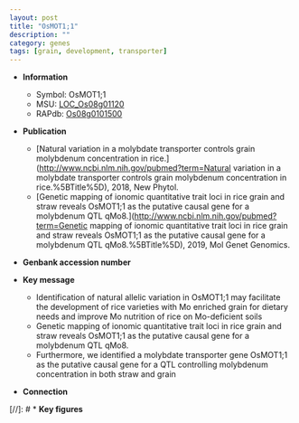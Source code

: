 ```yaml
---
layout: post
title: "OsMOT1;1"
description: ""
category: genes
tags: [grain, development, transporter]
---
```


* **Information**  
    + Symbol: OsMOT1;1  
    + MSU: [LOC_Os08g01120](http://rice.uga.edu/cgi-bin/ORF_infopage.cgi?orf=LOC_Os08g01120)  
    + RAPdb: [Os08g0101500](https://rapdb.dna.affrc.go.jp/locus/?name=Os08g0101500)  

* **Publication**  
    + [Natural variation in a molybdate transporter controls grain molybdenum concentration in rice.](http://www.ncbi.nlm.nih.gov/pubmed?term=Natural variation in a molybdate transporter controls grain molybdenum concentration in rice.%5BTitle%5D), 2018, New Phytol.
    + [Genetic mapping of ionomic quantitative trait loci in rice grain and straw reveals OsMOT1;1 as the putative causal gene for a molybdenum QTL qMo8.](http://www.ncbi.nlm.nih.gov/pubmed?term=Genetic mapping of ionomic quantitative trait loci in rice grain and straw reveals OsMOT1;1 as the putative causal gene for a molybdenum QTL qMo8.%5BTitle%5D), 2019, Mol Genet Genomics.

* **Genbank accession number**  

* **Key message**  
    + Identification of natural allelic variation in OsMOT1;1 may facilitate the development of rice varieties with Mo enriched grain for dietary needs and improve Mo nutrition of rice on Mo-deficient soils
    + Genetic mapping of ionomic quantitative trait loci in rice grain and straw reveals OsMOT1;1 as the putative causal gene for a molybdenum QTL qMo8.
    + Furthermore, we identified a molybdate transporter gene OsMOT1;1 as the putative causal gene for a QTL controlling molybdenum concentration in both straw and grain

* **Connection**  

[//]: # * **Key figures**  


